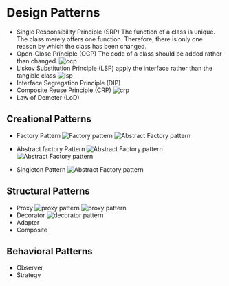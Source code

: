 # Design Patterns

- Single Responsibility Principle (SRP)
The function of a class is unique. The class merely offers one function.
Therefore, there is only one reason by which the class has been changed.
- Open-Close Principle (OCP)
The code of a class should be added rather than changed.
![ocp](https://github.com/niuniu268/DesignPatterns/blob/master/img/Screenshot%202023-10-08%20at%2022.24.58.png?raw=true)
- Liskov Substitution Principle (LSP)
apply the interface rather than the tangible class 
![lsp](https://github.com/niuniu268/DesignPatterns/blob/master/img/Screenshot%202023-10-08%20at%2022.43.23.png?raw=true)
- Interface Segregation Principle (DIP)
- Composite Reuse Principle (CRP)
![crp](https://github.com/niuniu268/DesignPatterns/blob/master/img/Screenshot%202023-10-08%20at%2022.44.37.png?raw=true)
- Law of Demeter (LoD)

## Creational Patterns
- Factory Pattern
![Factory pattern](https://github.com/niuniu268/DesignPatterns/blob/master/img/Screenshot%202023-10-11%20at%2008.15.51.png?raw=true)
![Abstract Factory pattern](https://github.com/niuniu268/DesignPatterns/blob/master/img/Screenshot%202023-10-11%20at%2008.26.42.png?raw=true)

- Abstract factory Pattern
![Abstract Factory pattern](https://github.com/niuniu268/DesignPatterns/blob/master/img/Screenshot%202023-10-11%20at%2008.16.20.png?raw=true)
![Abstract Factory pattern](https://github.com/niuniu268/DesignPatterns/blob/master/img/Screenshot%202023-10-11%20at%2008.27.59.png?raw=true)

- Singleton Pattern
![Abstract Factory pattern](https://github.com/niuniu268/DesignPatterns/blob/master/img/Screenshot%202023-10-11%20at%2010.47.30.png?raw=true)

## Structural Patterns
- Proxy
![proxy pattern](https://github.com/niuniu268/DesignPatterns/blob/master/img/Screenshot%202023-10-13%20at%2007.39.56.png?raw=true)
![proxy pattern](https://github.com/niuniu268/DesignPatterns/blob/master/img/Screenshot%202023-10-13%20at%2008.24.26.png?raw=true)
- Decorator
![decorator pattern](https://github.com/niuniu268/DesignPatterns/blob/master/img/Screenshot%202023-10-13%20at%2009.11.39.png?raw=true)
- Adapter
- Composite


## Behavioral Patterns
- Observer
- Strategy